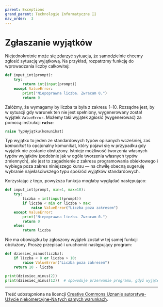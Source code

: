 ```yaml
---
parent: Exceptions
grand_parent: Technologie Informatyczne II
nav_order:  3
---
```


# Zgłaszanie wyjątków

Niejednokrotnie może się zdarzyć sytuacja, że samodzielnie chcemy zgłosić sytuację wyjątkową. Na przykład, rozpatrzmy funkcję do wprowadzania liczby całkowitej:

```python
def input_int(prompt):
    try:
        return int(input(prompt))
    except ValueError:
        print("Niepoprawna liczba. Zwracam 0.")
        return 0
```

Załóżmy, że wymagamy by liczba ta była z zakresu 1–10. Rozsądne jest, by w sytuacji gdy warunek ten nie jest spełniony, wygenerowany został wyjątek `ValueError`. Możemy taki wyjątek _zgłosić_ (wygenerować) za pomocą instrukcji **`raise`**:

```python
raise TypWyjątku(komunikat)
```

Typ wyjątku to jeden ze standardowych typów opisanych wcześniej, zaś _komunikat_ to opcjonalny komunikat, który pojawi się w przypadku gdy wyjątek nie zostanie obsłużony. Istnieje możliwość tworzenia własnych typów wyjątków (podobnie jak w ogóle tworzenia własnych typów zmiennych), ale jest to zagadnienie z zakresu programowania obiektowego i wybiega poza zakres niniejszego kursu — na chwilę obecną sugeruję wybranie najwłaściwszego typu spośród wyjątków standardowych.

Korzystając z tego, powyższa funkcja mogłaby wyglądać następująco:

```python
def input_int(prompt, min=1, max=10):
    try:
        liczba = int(input(prompt))
        if liczba < min or liczba > max:
            raise ValueError("Liczba poza zakresem")
    except ValueError:
        print("Niepoprawna liczba. Zwracam 0.")
        return 0
    else:
        return liczba
```

Nie ma obowiązku by zgłoszony wyjątek został w tej samej funkcji obsłużony. Proszę przepisać i uruchomić następujący program:

```python
def dziesiec_minus(liczba):
    if liczba < 0 or liczba > 10:
        raise ValueError("Liczba poza zakresem")
    return 10 - liczba

print(dziesiec_minus(2))
print(dziesiec_minus(12))  # spowoduje przerwanie programu, gdyż wyjątek nie został obsłużony
```

---

Treść udostępniona na licencji [Creative Commons Uznanie autorstwa-Użycie niekomercyjne-Na tych samych warunkach](https://creativecommons.org/licenses/by-nc-sa/4.0/deed.pl).
